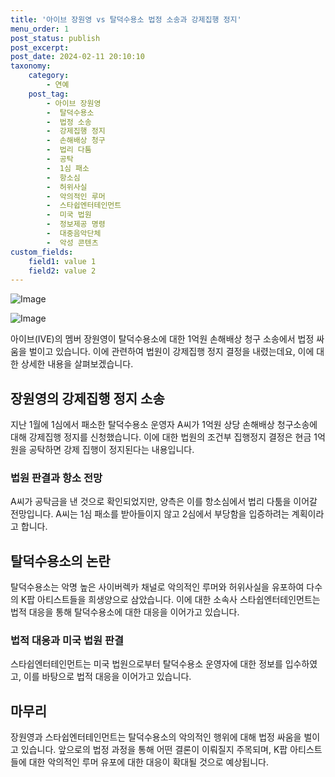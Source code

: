 ```yaml
---
title: '아이브 장원영 vs 탈덕수용소 법정 소송과 강제집행 정지'
menu_order: 1
post_status: publish
post_excerpt: 
post_date: 2024-02-11 20:10:10
taxonomy:
    category:
        - 연예
    post_tag:
        - 아이브 장원영
        -  탈덕수용소
        -  법정 소송
        -  강제집행 정지
        -  손해배상 청구
        -  법리 다툼
        -  공탁
        -  1심 패소
        -  항소심
        -  허위사실
        -  악의적인 루머
        -  스타쉽엔터테인먼트
        -  미국 법원
        -  정보제공 명령
        -  대중음악단체
        -  악성 콘텐츠
custom_fields:
    field1: value 1
    field2: value 2
---
```


![Image](https://ssl.pstatic.net/mimgnews/image/108/2024/02/11/0003214220_001_20240211100601259.jpg?type=w540)

![Image](https://mimgnews.pstatic.net/image/108/2024/02/11/0003214220_002_20240211100601283.jpg?type=w540)

아이브(IVE)의 멤버 장원영이 탈덕수용소에 대한 1억원 손해배상 청구 소송에서 법정 싸움을 벌이고 있습니다. 이에 관련하여 법원이 강제집행 정지 결정을 내렸는데요, 이에 대한 상세한 내용을 살펴보겠습니다.
## 장원영의 강제집행 정지 소송
지난 1월에 1심에서 패소한 탈덕수용소 운영자 A씨가 1억원 상당 손해배상 청구소송에 대해 강제집행 정지를 신청했습니다. 이에 대한 법원의 조건부 집행정지 결정은 현금 1억원을 공탁하면 강제 집행이 정지된다는 내용입니다.
### 법원 판결과 항소 전망
A씨가 공탁금을 낸 것으로 확인되었지만, 양측은 이를 항소심에서 법리 다툼을 이어갈 전망입니다. A씨는 1심 패소를 받아들이지 않고 2심에서 부당함을 입증하려는 계획이라고 합니다.
## 탈덕수용소의 논란
탈덕수용소는 악명 높은 사이버렉카 채널로 악의적인 루머와 허위사실을 유포하여 다수의 K팝 아티스트들을 희생양으로 삼았습니다. 이에 대한 소속사 스타쉽엔터테인먼트는 법적 대응을 통해 탈덕수용소에 대한 대응을 이어가고 있습니다.
### 법적 대응과 미국 법원 판결
스타쉽엔터테인먼트는 미국 법원으로부터 탈덕수용소 운영자에 대한 정보를 입수하였고, 이를 바탕으로 법적 대응을 이어가고 있습니다.
## 마무리
장원영과 스타쉽엔터테인먼트는 탈덕수용소의 악의적인 행위에 대해 법정 싸움을 벌이고 있습니다. 앞으로의 법정 과정을 통해 어떤 결론이 이뤄질지 주목되며, K팝 아티스트들에 대한 악의적인 루머 유포에 대한 대응이 확대될 것으로 예상됩니다.
